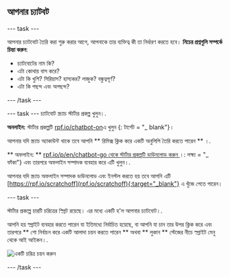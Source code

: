 ## আপনার চ্যাটবট

\--- task \---

আপনার চ্যাটবোট তৈরি করা শুরু করার আগে, আপনাকে তার ব্যক্তিত্ব কী তা নির্ধারণ করতে হবে। **নিচের প্রশ্নগুলি সম্পর্কে চিন্তা করুন**:

+ চ্যাটবোটের নাম কি?
+ এটা কোথায় বাস করে?
+ এটা কি খুশি? সিরিয়াস? হাস্যকর? লাজুক? বন্ধুত্বপূর্ণ?
+ এটা কি পছন্দ এবং অপছন্দ?

\--- /task \---

\--- task \--- চ্যাটবোট স্ক্র্যাচ স্টার্টার প্রকল্প খুলুন।.

**অনলাইন:** স্টার্টার প্রকল্পটি [rpf.io/chatbot-on](http://rpf.io/chatbot-on)এ খুলুন {: টার্গেট = "_ blank"}।

আপনার যদি স্ক্র্যাচ অ্যাকাউন্ট থাকে তবে আপনি ** রিমিক্স ক্লিক করে একটি অনুলিপি তৈরি করতে পারেন ** ।.

** অফলাইন: ** [ rpf.io/p/en/chatbot-go থেকে স্টার্টার প্রকল্পটি ডাউনলোড করুন ](http://rpf.io/p/en/chatbot-go) ।: লক্ষ্য = "_ ফাঁকা"} এবং তারপরে অফলাইন সম্পাদক ব্যবহার করে এটি খুলুন।.

আপনার যদি স্ক্র্যাচ অফলাইন সম্পাদক ডাউনলোড এবং ইনস্টল করতে হয় তবে আপনি এটি [https://rpf.io/scratchoff](rpf.io/scratchoff){:target="_blank"} এ খুঁজে পেতে পারেন।

\--- task \---

স্টার্টার প্রকল্পে চারটি চরিত্রের স্প্রিট রয়েছে। এর মধ্যে একটি হ'ল আপনার চ্যাটবোট।.

আপনি হয় স্প্রাইট ব্যবহার করতে পারেন যা ইতিমধ্যে নির্বাচিত হয়েছে, বা আপনি যা চান তার উপর ক্লিক করে এবং তারপরে ** শো নির্বাচন করে একটি আলাদা চয়ন করতে পারেন ** অথবা ** লুকান ** স্টেজের নীচে স্প্রাইট মেনু থেকে আই আইকন।.

![একটি চরিত্র চয়ন করুন](images/chatbot-characters.png)

\--- /task \---